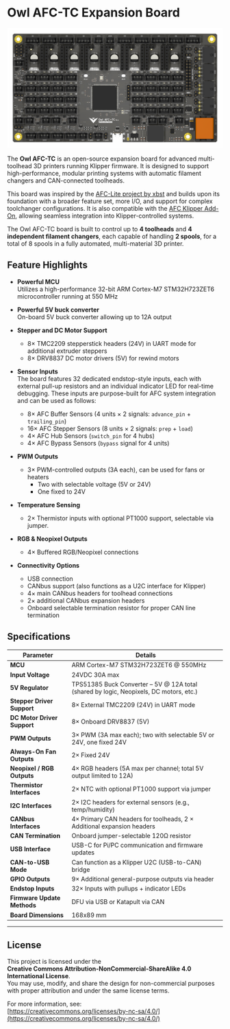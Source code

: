 # Owl AFC-TC Expansion Board

![Owl AFC-TC Board Render](./images/Owl_AFC-TC_top.png)

The **Owl AFC-TC** is an open-source expansion board for advanced multi-toolhead 3D printers running Klipper firmware. It is designed to support high-performance, modular printing systems with automatic filament changers and CAN-connected toolheads.

This board was inspired by the [AFC-Lite project by xbst](https://github.com/xbst/AFC-Lite) and builds upon its foundation with a broader feature set, more I/O, and support for complex toolchanger configurations. It is also compatible with the [AFC Klipper Add-On](https://github.com/ArmoredTurtle/AFC-Klipper-Add-On), allowing seamless integration into Klipper-controlled systems.

The Owl AFC-TC board is built to control up to **4 toolheads** and **4 independent filament changers**, each capable of handling **2 spools**, for a total of 8 spools in a fully automated, multi-material 3D printer.

## Feature Highlights

- **Powerful MCU**  
  Utilizes a high-performance 32-bit ARM Cortex-M7 STM32H723ZET6 microcontroller running at 550 MHz

- **Powerful 5V buck converter**  
  On-board 5V buck converter allowing up to 12A output

- **Stepper and DC Motor Support**  
  - 8× TMC2209 stepperstick headers (24V) in UART mode for additional extruder steppers
  - 8× DRV8837 DC motor drivers (5V) for rewind motors

- **Sensor Inputs**  
  The board features 32 dedicated endstop-style inputs, each with external pull-up resistors and an individual indicator LED for real-time debugging. These inputs are purpose-built for AFC system integration and can be used as follows:

  - 8× AFC Buffer Sensors (4 units × 2 signals: `advance_pin` + `trailing_pin`)  
  - 16× AFC Stepper Sensors (8 units × 2 signals: `prep` + `load`)  
  - 4× AFC Hub Sensors (`switch_pin` for 4 hubs)  
  - 4× AFC Bypass Sensors (`bypass` signal for 4 units)

- **PWM Outputs**  
  - 3× PWM-controlled outputs (3A each), can be used for fans or heaters
    - Two with selectable voltage (5V or 24V)  
    - One fixed to 24V

- **Temperature Sensing**  
  - 2× Thermistor inputs with optional PT1000 support, selectable via jumper.

- **RGB & Neopixel Outputs**  
  - 4× Buffered RGB/Neopixel connections

- **Connectivity Options**  
  - USB connection
  - CANbus support (also functions as a U2C interface for Klipper)  
  - 4× main CANbus headers for toolhead connections  
  - 2× additional CANbus expansion headers  
  - Onboard selectable termination resistor for proper CAN line termination


## Specifications

| **Parameter**                         | **Details**                                                                 |
|-------------------------------------|------------------------------------------------------------------------------|
| **MCU**                             | ARM Cortex-M7 STM32H723ZET6 @ 550MHz                                        |
| **Input Voltage**                   | 24VDC 30A max                                                               |
| **5V Regulator**                    | TPS51385 Buck Converter – 5V @ 12A total (shared by logic, Neopixels, DC motors, etc.) |
| **Stepper Driver Support**          | 8× External TMC2209 (24V) in UART mode                                     |
| **DC Motor Driver Support**         | 8× Onboard DRV8837 (5V)                                            |
| **PWM Outputs**                     | 3× PWM (3A max each); two with selectable 5V or 24V, one fixed 24V         |
| **Always-On Fan Outputs**           | 2× Fixed 24V                                                               |                    |
| **Neopixel / RGB Outputs**          | 4× RGB headers (5A max per channel; total 5V output limited to 12A)        |
| **Thermistor Interfaces**           | 2× NTC with optional PT1000 support via jumper                             |
| **I2C Interfaces**                  | 2× I2C headers for external sensors (e.g., temp/humidity)                  |
| **CANbus Interfaces**               | 4× Primary CAN headers for toolheads, 2 × Additional expansion headers      |
| **CAN Termination**                 | Onboard jumper-selectable 120Ω resistor                                     |
| **USB Interface**                   | USB-C for Pi/PC communication and firmware updates                          |
| **CAN-to-USB Mode**                 | Can function as a Klipper U2C (USB-to-CAN) bridge                           |
| **GPIO Outputs**                    | 9× Additional general-purpose outputs via header                           |
| **Endstop Inputs**                  | 32× Inputs with pullups + indicator LEDs                                   |                   |
| **Firmware Update Methods**         | DFU via USB or Katapult via CAN                                             |
| **Board Dimensions**                | 168x89 mm                                                                   |


---

## License

This project is licensed under the  
**Creative Commons Attribution-NonCommercial-ShareAlike 4.0 International License**.  
You may use, modify, and share the design for non-commercial purposes with proper attribution and under the same license terms.

For more information, see:  
[https://creativecommons.org/licenses/by-nc-sa/4.0/](https://creativecommons.org/licenses/by-nc-sa/4.0/)
